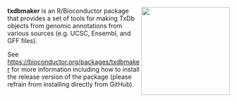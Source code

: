 [<img src="https://www.bioconductor.org/images/logo/jpg/bioconductor_logo_rgb.jpg" width="200" align="right"/>](https://bioconductor.org/)

**txdbmaker** is an R/Bioconductor package that provides a set of tools for making TxDb objects from genomic annotations from various sources (e.g. UCSC, Ensembl, and GFF files).

See https://bioconductor.org/packages/txdbmaker for more information including how to install the release version of the package (please refrain from installing directly from GitHub).

